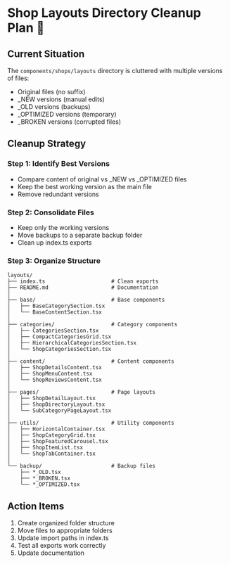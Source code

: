 # Shop Layouts Directory Cleanup Plan 🧹

## Current Situation
The `components/shops/layouts` directory is cluttered with multiple versions of files:
- Original files (no suffix)
- _NEW versions (manual edits)
- _OLD versions (backups)
- _OPTIMIZED versions (temporary)
- _BROKEN versions (corrupted files)

## Cleanup Strategy

### Step 1: Identify Best Versions
- Compare content of original vs _NEW vs _OPTIMIZED files
- Keep the best working version as the main file
- Remove redundant versions

### Step 2: Consolidate Files
- Keep only the working versions
- Move backups to a separate backup folder
- Clean up index.ts exports

### Step 3: Organize Structure
```
layouts/
├── index.ts                     # Clean exports
├── README.md                    # Documentation
│
├── base/                        # Base components
│   ├── BaseCategorySection.tsx
│   └── BaseContentSection.tsx
│
├── categories/                  # Category components
│   ├── CategoriesSection.tsx
│   ├── CompactCategoriesGrid.tsx
│   ├── HierarchicalCategoriesSection.tsx
│   └── ShopCategoriesSection.tsx
│
├── content/                     # Content components
│   ├── ShopDetailsContent.tsx
│   ├── ShopMenuContent.tsx
│   └── ShopReviewsContent.tsx
│
├── pages/                       # Page layouts
│   ├── ShopDetailLayout.tsx
│   ├── ShopDirectoryLayout.tsx
│   └── SubCategoryPageLayout.tsx
│
├── utils/                       # Utility components
│   ├── HorizontalContainer.tsx
│   ├── ShopCategoryGrid.tsx
│   ├── ShopFeaturedCarousel.tsx
│   ├── ShopItemList.tsx
│   └── ShopTabContainer.tsx
│
└── backup/                      # Backup files
    ├── *_OLD.tsx
    ├── *_BROKEN.tsx
    └── *_OPTIMIZED.tsx
```

## Action Items
1. Create organized folder structure
2. Move files to appropriate folders
3. Update import paths in index.ts
4. Test all exports work correctly
5. Update documentation
